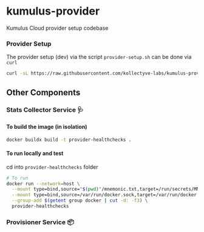 # kumulus-provider

Kumulus Cloud provider setup  codebase

### Provider Setup

The provider setup (dev) via the script `provider-setup.sh` can be done via `curl`

```bash
curl -sL https://raw.githubusercontent.com/kollectyve-labs/kumulus-provider/main/provider-setup/provider-setup.sh | bash
```
## Other Components

### Stats Collector Service 🩺

#### To build the image (in isolation)

```sh
docker buildx build -t provider-healthchecks .
```

#### To run locally and test

cd into `provider-healthchecks` folder

```sh
# To run
docker run --network=host \
  --mount type=bind,source="$(pwd)"/mnemonic.txt,target=/run/secrets/MNEMONIC_SECRET \
  --mount type=bind,source=/var/run/docker.sock,target=/var/run/docker.sock \
  --group-add $(getent group docker | cut -d: -f3) \
  provider-healthchecks
```

### Provisioner Service 📦
